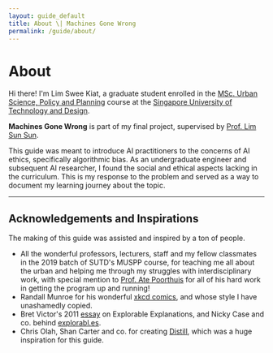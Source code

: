 ```yaml
---
layout: guide_default
title: About \| Machines Gone Wrong
permalink: /guide/about/
---
```


# About

Hi there! I'm Lim Swee Kiat, a graduate student enrolled in the [MSc. Urban Science, Policy and Planning](https://urbanscience.sutd.edu.sg/) course at the [Singapore University of Technology and Design](https://sutd.edu.sg/).

**Machines Gone Wrong** is part of my final project, supervised by [Prof. Lim Sun Sun](https://www.sunsunlim.com/).

This guide was meant to introduce AI practitioners to the concerns of AI ethics, specifically algorithmic bias. As an undergraduate engineer and subsequent AI researcher, I found the social and ethical aspects lacking in the curriculum. This is my response to the problem and served as a way to document my learning journey about the topic. 

---

## Acknowledgements and Inspirations

The making of this guide was assisted and inspired by a ton of people.

- All the wonderful professors, lecturers, staff and my fellow classmates in the 2019 batch of SUTD's MUSPP course, for teaching me all about the urban and helping me through my struggles with interdisciplinary work, with special mention to [Prof. Ate Poorthuis](https://hass.sutd.edu.sg/faculty/ate-poorthuis/) for all of his hard work in getting the program up and running!
- Randall Munroe for his wonderful [xkcd comics](https://xkcd.com/), and whose style I have unashamedly copied.
- Bret Victor's 2011 [essay](http://worrydream.com/ExplorableExplanations/) on Explorable Explanations, and Nicky Case and co. behind [explorabl.es](https://explorabl.es/).
- Chris Olah, Shan Carter and co. for creating [Distill](https://distill.pub/), which was a huge inspiration for this guide.

<tofro prevtext="Resources" prevlink="../resources/" nexttext="" nextlink=""></tofro>
